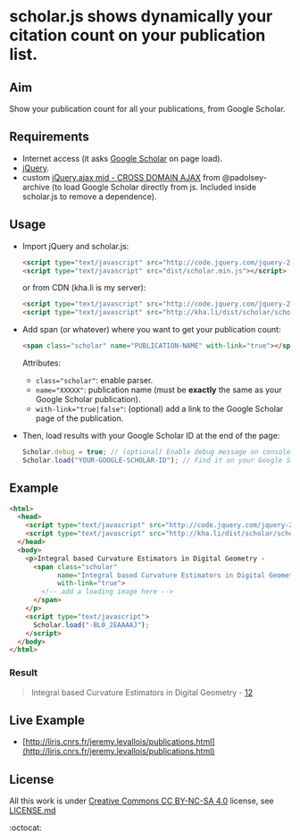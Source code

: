 # scholar.js shows dynamically your citation count on your publication list.

## Aim

Show your publication count for all your publications, from Google Scholar.

## Requirements

- Internet access (it asks [Google Scholar](http://scholar.google.com/) on page load).
- [jQuery](http://jquery.com/).
- custom [jQuery.ajax mid - CROSS DOMAIN AJAX](https://github.com/padolsey-archive/jquery.fn/tree/master/cross-domain-ajax) from @padolsey-archive (to load Google Scholar directly from js. Included inside scholar.js to remove a dependence).

## Usage

- Import jQuery and scholar.js:

  ```html
  <script type="text/javascript" src="http://code.jquery.com/jquery-2.2.0.min.js"></script>
  <script type="text/javascript" src="dist/scholar.min.js"></script>
  ```

  or from CDN (kha.li is my server):

  ```html
  <script type="text/javascript" src="http://code.jquery.com/jquery-2.2.0.min.js"></script>
  <script type="text/javascript" src="http://kha.li/dist/scholar/scholar-0.1.min.js"></script>
  ```

- Add span (or whatever) where you want to get your publication count:

  ```html
  <span class="scholar" name="PUBLICATION-NAME" with-link="true"></span>
  ```
  Attributes:
  - `class="scholar"`: enable parser.
  - `name="XXXXX"`: publication name (must be **exactly** the same as your Google Scholar publication).
  - `with-link="true|false"`: (optional) add a link to the Google Scholar page of the publication.

- Then, load results with your Google Scholar ID at the end of the page:

  ```js
  Scholar.debug = true; // (optional) Enable debug message on console.
  Scholar.load("YOUR-GOOGLE-SCHOLAR-ID"); // Find it on your Google Scholar profile
  ```
  
## Example

```html
<html>
  <head>
    <script type="text/javascript" src="http://code.jquery.com/jquery-2.2.0.min.js"></script>
    <script type="text/javascript" src="http://kha.li/dist/scholar/scholar-0.1.min.js"></script>
  </head>
  <body>
    <p>Integral based Curvature Estimators in Digital Geometry -
      <span class="scholar"
            name="Integral based Curvature Estimators in Digital Geometry"
            with-link="true">
        <!-- add a loading image here -->
      </span>
    </p>
    <script type="text/javascript">
      Scholar.load("-BL0_2EAAAAJ");
    </script>
  </body>
</html>
```

### Result

> Integral based Curvature Estimators in Digital Geometry - [12](https://scholar.google.fr/citations?view_op=view_citation&hl=fr&user=-BL0_2EAAAAJ&citation_for_view=-BL0_2EAAAAJ:u5HHmVD_uO8C)

## Live Example

- [http://liris.cnrs.fr/jeremy.levallois/publications.html](http://liris.cnrs.fr/jeremy.levallois/publications.html)

## License

All this work is under [Creative Commons CC BY-NC-SA 4.0](http://creativecommons.org/licenses/by-nc-sa/4.0/) license, see [LICENSE.md](https://github.com/jlevallois/scholar.js/blob/master/LICENSE.md)

:octocat:
